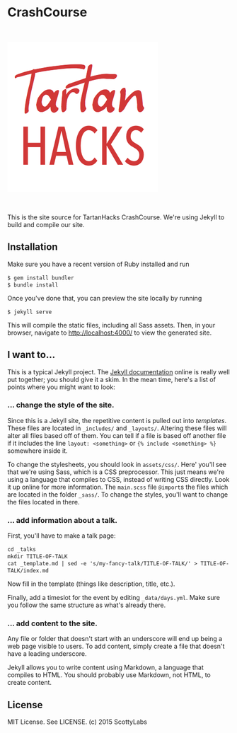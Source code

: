 # CrashCourse

<br>

![CrashCourse logo](/assets/img/logo-red.png)

<br>

This is the site source for TartanHacks CrashCourse. We're using Jekyll to build
and compile our site.


## Installation

Make sure you have a recent version of Ruby installed and run

```console
$ gem install bundler
$ bundle install
```

Once you've done that, you can preview the site locally by running

```console
$ jekyll serve
```

This will compile the static files, including all Sass assets. Then, in your
browser, navigate to <http://localhost:4000/> to view the generated site.


## I want to...

This is a typical Jekyll project. The [Jekyll documentation][jekyll] online is
really well put together; you should give it a skim. In the mean time, here's a
list of points where you might want to look:

### ... change the style of the site.

Since this is a Jekyll site, the repetitive content is pulled out into
_templates_. These files are located in `_includes/` and `_layouts/`. Altering
these files will alter all files based off of them. You can tell if a file is
based off another file if it includes the line `layout: <something>` or `{%
include <something> %}` somewhere inside it.

To change the stylesheets, you should look in `assets/css/`. Here' you'll see
that we're using Sass, which is a CSS preprocessor. This just means we're using
a language that compiles to CSS, instead of writing CSS directly. Look it up
online for more information. The `main.scss` file `@import`s the files which are
located in the folder `_sass/`. To change the styles, you'll want to change
the files located in there.


### ... add information about a talk.

First, you'll have to make a talk page:

```
cd _talks
mkdir TITLE-OF-TALK
cat _template.md | sed -e 's/my-fancy-talk/TITLE-OF-TALK/' > TITLE-OF-TALK/index.md
```

Now fill in the template (things like description, title, etc.).

Finally, add a timeslot for the event by editing `_data/days.yml`. Make sure you
follow the same structure as what's already there.

### ... add content to the site.

Any file or folder that doesn't start with an underscore will end up being a
web page visible to users. To add content, simply create a file that doesn't
have a leading underscore.

Jekyll allows you to write content using Markdown, a language that compiles to
HTML. You should probably use Markdown, not HTML, to create content.

## License

MIT License. See LICENSE. (c) 2015 ScottyLabs



[jekyll]: http://jekyllrb.com/
